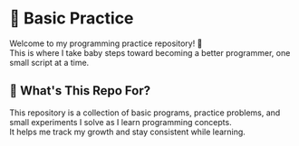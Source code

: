 # 📝 Basic Practice

Welcome to my programming practice repository! 🌱  
This is where I take baby steps toward becoming a better programmer, one small script at a time.

## 🚀 What's This Repo For?

This repository is a collection of basic programs, practice problems, and small experiments I solve as I learn programming concepts.  
It helps me track my growth and stay consistent while learning.
